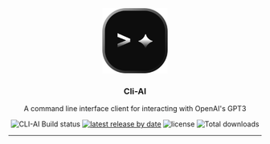 <div align="center">
   <img src=".github/assets/images/logo.png" height="130px" alt="grind.xyz">

   <h3>Cli-AI</h3>
   <p align="center">
   A command line interface client for interacting with OpenAI's GPT3
   </p>
   <div style="">
      <img src="https://github.com/humamaboalraja/cli-ai/actions/workflows/build.yaml/badge.svg" alt="CLI-AI Build status" />
      <span class="badge-npmversion"><a href="https://npmjs.org/package/cli-ai" title="View this project on NPM"><img src="https://img.shields.io/github/v/tag/humamaboalraja/cli-ai?label=npm" alt="latest release by date " /></a></span>
      <img src="https://img.shields.io/github/license/humamaboalraja/cli-ai?color=434158" alt="license" />
      <img src="https://img.shields.io/github/downloads/humamaboalraja/cli-ai/total" alt="Total downloads"/>
   </div>
</div>

---
 
<br>
